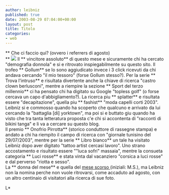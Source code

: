 ```yaml
---
author: leibniz
published: true
date: 2003-08-29 07:04:00+00:00
layout: post
title: Titolo
categories:
- web
---
```


   **   Che ci faccio qui? (ovvero i referrers di agosto)   
**  ![](http://members.aol.com/neyretfreres/lost.jpg) Il  ** vincitore assoluto** di questo mese e sicuramente chi ha cercato "demografia donnola" e si e ritrovato inspiegabilmente su questo sito. Il trofeo  ** Gollum** se lo sono aggiudicato invece i 3 click ricevuti da chi andava cercando "il mio tessoro" (forse Gollum stesso?).
Per la serie  ** Trova l'intruso** e risultata divertente anche la chiave di ricerca "castro clown berlusconi", mentre a riempire la sezione  ** Sport del terzo millennio** ci ha pensato chi ha digitato su Google "topless golf" (o forse cercava un capo d'abbigliamento?).
La ricerca piu  ** splatter** e risultata essere "decapitazione", quella piu  ** fashist** "moda capelli corti 2003". Leibniz si e commosso quando ha scoperto che qualcuno e arrivato da lui cercando la "battaglia [di] yorktown", ma poi si e buttato giu quando ha visto che tra tanta letteratura proposta c'e chi si accontenta di "racconti di bikini tanga" e li va a cercare su questo blog.   
Il premio  ** Onofrio Pirrotta** (storico conduttore di rassegne stampa) e andato a chi ha riempito il campo di ricerca con "giornale tunisino del 29/07/2003", mentre per la serie  ** Libro bianco** un tale ha visitato Leibniz dopo aver digitato "tattoo artist cercasi lavoro". Uno strano accostamento e risultato essere ""luca sofri" massaia", mentre la consueta categoria  ** Luci rosse** e stata vinta dal vacanziero "corsica a luci rosse" e dal perverso "riotta e sesso".   
La  ** donna del mese** e quella del  [   mese scorso ](http://leibniz.splinder.it/1059296117#460791) (iniziali: M.S.), ma Leibniz non la nomina perche non vuole ritrovarsi, come accaduto ad agosto, con un altro centinaio di visitatori alla ricerca di sue foto.

L*
